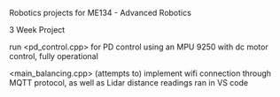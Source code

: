 Robotics projects for ME134 - Advanced Robotics 

3 Week Project

run <pd_control.cpp> for PD control using an MPU 9250 with dc motor control, fully operational 

<main_balancing.cpp> (attempts to) implement wifi connection through MQTT protocol, as well as Lidar distance readings 
ran in VS code
